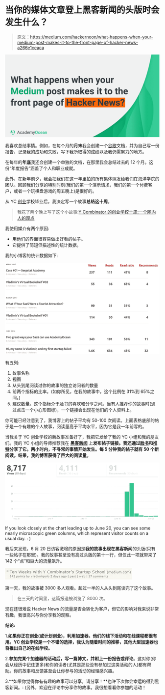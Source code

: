 # 当你的媒体文章登上黑客新闻的头版时会发生什么？

> 原文：<https://medium.com/hackernoon/what-happens-when-your-medium-post-makes-it-to-the-front-page-of-hacker-news-a266e1ceaca>

![](img/16b0b34e223a7a4af6e62c97ba2d0ca1.png)

我喜欢总结事情。例如，在每个月的**月末**我会创建一个[谷歌](https://hackernoon.com/tagged/google)文档，并为自己写一份报告，记录我的成功和失败，写下我所取得的成绩以及我仍需努力的地方。

在每年的**年底**我还会创建一个单独的文档，在那里我会总结过去的 12 个月。这份“年度报告”涵盖了个人和职业成就。

此外，在新年前夕，我会把我们在这一年里拍的所有集体照发给我们在海洋学院的团队。回顾我们分享的特别时刻(我们的第一个演示请求，我们的第一个付费客户，或者一个玩棋盘游戏的周五晚上)是很好的。

从 YC [创业](https://hackernoon.com/tagged/startup)学校毕业后，我决定写一个故事**总结这十周**。

> 我花了两个晚上写了这个小故事:[Y Combinator 的创业学校十周:一个圈内人的观点](/@VladimirPolo/ten-weeks-with-y-combinators-startup-school-an-insider-s-view-5cc3d8e5b3f)

我使用媒介有两个原因:

*   用他们的界面很容易做出好看的帖子。
*   它提供了简短但描述性的统计数据。

我的小博客的统计数据如下:

![](img/cd06c3ff6828833e5a31ac079e884f6c.png)

有五列:

1.  故事名称
2.  视图
3.  从头到尾阅读过你的故事的独立访问者的数量
4.  前两个指标的比率。(如你所见，在我的故事中，这个比例在 31%到 65%之间。)
5.  建议数量。这个指标介于脸书的喜欢和分享之间。当有人推荐你的故事时(通过点击一个小心形图标)，一个链接会出现在他们的个人资料上。

你可能已经注意到了，我博客上的帖子平均有 50-100 次阅读。上面表格底部的帖子是一个有趣的个人故事，阅读量高于平均水平，因为它是我一年前写的。

当我关于 YC 创业学校的新故事准备好了，我把它发给了我的 YC 小组和我的朋友们。我的 YC 小组的导师推荐我在 [**黑客新闻**](https://news.ycombinator.com/) 上**发布帖子链接。我还通过[脸书](https://www.facebook.com/academyocean/)和[推特](https://twitter.com/vodpolo)分享了它。两小时内，不寻常的事情开始发生。每 5 分钟我的帖子就有 50 个新阅读。结果，我的博客获得了巨大的阅读量。**

![](img/2196db1c1859a12b8c124918c2f329af.png)

If you look closely at the chart leading up to June 20, you can see some nearly microscopic green columns, which represent visitor counts on a usual day. : )

我后来发现，6 月 20 日访客激增的原因是**我的故事出现在黑客新闻**的头版(只有一些帖子在那里)。我的故事甚至没有高过头版的第十一行，但仅此一项就带来了 142 个“点”和巨大的流量飙升。

![](img/ee3e438c9263575052a7e1b1da097e0c.png)

第一天，我的故事被 3000 多人观看。超过一半的人从头到尾读完了这个故事。

> 在三天的时间里，这篇报道被浏览了 8000 次。

现在还很难说 Hacker News 的流量是否会转化为客户，但它的影响对我来说非常有趣，我很高兴与你分享我的观察。

**结论:**

1.**如果你正在创业(或计划创业)，利用加速器。他们的线下活动和在线课程都很有用。YC 创业学校是一个不错的选择，我认为随着时间的推移，其他大型加速器也将推出自己的在线学校。**

2.**参加完某个加速器的活动后，写一篇博文，并附上一份报告或评论**。这对你(你会从经历中记住更多)和你的读者(尤其是那些没有参加过这类活动的人)都有帮助。你的故事和反馈甚至会让你参与的活动的经理感兴趣。

3.**如果你觉得你有有趣的故事可以分享，请分享！**也许下次你会幸运的得到黑客新闻。: )另外，欢迎在评论中分享你的故事。我很想看看你参加的活动！